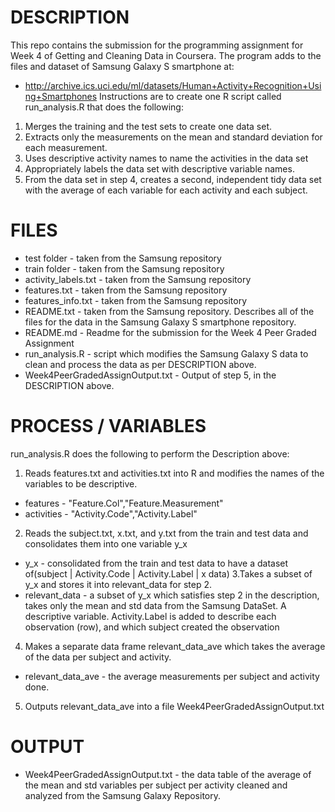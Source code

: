 # DESCRIPTION
This repo contains the submission for the programming assignment for Week 4 of Getting and Cleaning Data in Coursera. The program adds to the files and dataset of Samsung Galaxy S smartphone at:
* http://archive.ics.uci.edu/ml/datasets/Human+Activity+Recognition+Using+Smartphones
Instructions are to create one R script called run_analysis.R that does the following:
1. Merges the training and the test sets to create one data set.
2. Extracts only the measurements on the mean and standard deviation for each measurement.
3. Uses descriptive activity names to name the activities in the data set
4. Appropriately labels the data set with descriptive variable names.
5. From the data set in step 4, creates a second, independent tidy data set with the average of each variable for each activity and each subject.
# FILES
* test folder - taken from the Samsung repository
* train folder - taken from the Samsung repository
* activity_labels.txt - taken from the Samsung repository
* features.txt - taken from the Samsung repository
* features_info.txt - taken from the Samsung repository
* README.txt - taken from the Samsung repository. Describes all of the files for the data in the Samsung Galaxy S smartphone repository.
* README.md - Readme for the submission for the Week 4 Peer Graded Assignment
* run_analysis.R - script which modifies the Samsung Galaxy S data to clean and process the data as per DESCRIPTION above.
* Week4PeerGradedAssignOutput.txt - Output of step 5, in the DESCRIPTION above.
# PROCESS / VARIABLES
run_analysis.R does the following to perform the Description above:
1. Reads features.txt and activities.txt into R and modifies the names of the variables to be descriptive.
* features - "Feature.Col","Feature.Measurement"
* activities - "Activity.Code","Activity.Label"
2. Reads the subject.txt, x.txt, and y.txt from the train and test data and consolidates them into one variable y_x
* y_x - consolidated from the train and test data to have a dataset of(subject | Activity.Code | Activity.Label | x data)
3.Takes a subset of y_x and stores it into relevant_data for step 2.
* relevant_data - a subset of y_x which satisfies step 2 in the description, takes only the mean and std data from the Samsung DataSet. A descriptive variable. Activity.Label is added to describe each observation (row), and which subject created the observation
4. Makes a separate data frame relevant_data_ave which takes the average of the data per subject and activity.
* relevant_data_ave - the average measurements per subject and activity done.
5. Outputs relevant_data_ave into a file Week4PeerGradedAssignOutput.txt
# OUTPUT
* Week4PeerGradedAssignOutput.txt - the data table of the average of the mean and std variables per subject per activity cleaned and analyzed from the Samsung Galaxy Repository.
